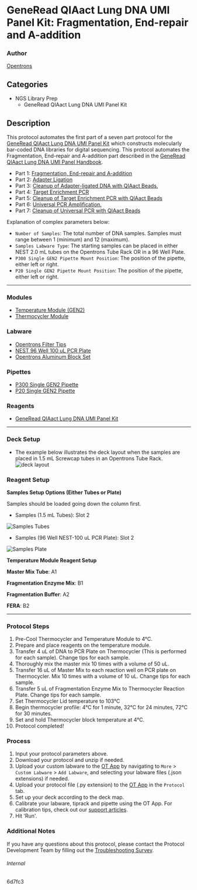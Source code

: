 # GeneRead QIAact Lung DNA UMI Panel Kit: Fragmentation, End-repair and A-addition

### Author

[Opentrons](https://opentrons.com/)

## Categories

- NGS Library Prep
  - GeneRead QIAact Lung DNA UMI Panel Kit

## Description

This protocol automates the first part of a seven part protocol for the [GeneRead QIAact Lung DNA UMI Panel Kit](https://www.qiagen.com/us/products/instruments-and-automation/genereader-system/generead-qiaact-lung-panels-ww/) which constructs molecularly bar-coded DNA libraries for digital sequencing. This protocol automates the Fragmentation, End-repair and A-addition part described in the [GeneRead QIAact Lung DNA UMI Panel Handbook](https://www.qiagen.com/us/resources/download.aspx?id=94ab92d2-1918-4388-989b-4cefa8eed203&lang=en).

- Part 1: [Fragmentation, End-repair and A-addition](https://protocols.opentrons.com/protocol/6d7fc3)
- Part 2: [Adapter Ligation](https://protocols.opentrons.com/protocol/6d7fc3-part-2)
- Part 3: [Cleanup of Adapter-ligated DNA with QIAact Beads.](https://protocols.opentrons.com/protocol/6d7fc3-part-3)
- Part 4: [Target Enrichment PCR](https://protocols.opentrons.com/protocol/6d7fc3-part-4)
- Part 5: [Cleanup of Target Enrichment PCR with QIAact Beads](https://protocols.opentrons.com/protocol/6d7fc3-part-5)
- Part 6: [Universal PCR Amplification.](https://protocols.opentrons.com/protocol/6d7fc3-part-6)
- Part 7: [Cleanup of Universal PCR with QIAact Beads](https://protocols.opentrons.com/protocol/6d7fc3-part-7)

Explanation of complex parameters below:

- `Number of Samples`: The total number of DNA samples. Samples must range between 1 (minimum) and 12 (maximum).
- `Samples Labware Type`: The starting samples can be placed in either NEST 2.0 mL tubes on the Opentrons Tube Rack OR in a 96 Well Plate.
- `P300 Single GEN2 Pipette Mount Position`: The position of the pipette, either left or right.
- `P20 Single GEN2 Pipette Mount Position`: The position of the pipette, either left or right.

---

### Modules

- [Temperature Module (GEN2)](https://shop.opentrons.com/collections/hardware-modules/products/tempdeck)
- [Thermocycler Module](https://shop.opentrons.com/collections/hardware-modules/products/thermocycler-module)

### Labware

- [Opentrons Filter Tips](https://shop.opentrons.com/collections/opentrons-tips)
- [NEST 96 Well 100 uL PCR Plate](https://shop.opentrons.com/collections/lab-plates/products/nest-0-1-ml-96-well-pcr-plate-full-skirt)
- [Opentrons Aluminum Block Set](https://shop.opentrons.com/collections/racks-and-adapters/products/aluminum-block-set)

### Pipettes

- [P300 Single GEN2 Pipette](https://shop.opentrons.com/collections/ot-2-robot/products/single-channel-electronic-pipette?variant=5984549109789)
- [P20 Single GEN2 Pipette](https://shop.opentrons.com/collections/ot-2-robot/products/single-channel-electronic-pipette?variant=31059478970462)

### Reagents

- [GeneRead QIAact Lung DNA UMI Panel Kit](https://www.qiagen.com/us/products/instruments-and-automation/genereader-system/generead-qiaact-lung-panels-ww/)

---

### Deck Setup

- The example below illustrates the deck layout when the samples are placed in 1.5 mL Screwcap tubes in an Opentrons Tube Rack.
  ![deck layout](https://opentrons-protocol-library-website.s3.amazonaws.com/custom-README-images/6d7fc3/6d7fc3_deck_layout.png)

### Reagent Setup

**Samples Setup Options (Either Tubes or Plate)**

Samples should be loaded going down the column first.

- Samples (1.5 mL Tubes): Slot 2

![Samples Tubes](https://opentrons-protocol-library-website.s3.amazonaws.com/custom-README-images/6d7fc3/samples_tubes.png)

- Samples (96 Well NEST-100 uL PCR Plate): Slot 2

![Samples Plate](https://opentrons-protocol-library-website.s3.amazonaws.com/custom-README-images/6d7fc3/samples_plate.png)

**Temperature Module Reagent Setup**

**Master Mix Tube**: A1

**Fragmentation Enzyme Mix**: B1

**Fragmentation Buffer**: A2

**FERA**: B2

---

### Protocol Steps

1. Pre-Cool Thermocycler and Temperature Module to 4°C.
2. Prepare and place reagents on the temperature module.
3. Transfer 4 uL of DNA to PCR Plate on Thermocycler (This is performed for each sample). Change tips for each sample.
4. Thoroughly mix the master mix 10 times with a volume of 50 uL.
5. Transfer 16 uL of Master Mix to each reaction well on PCR plate on Thermocycler. Mix 10 times with a volume of 10 uL. Change tips for each sample.
6. Transfer 5 uL of Fragmentation Enzyme Mix to Thermocycler Reaction Plate. Change tips for each sample.
7. Set Thermocycler Lid temperature to 103°C
8. Begin thermocycler profile: 4°C for 1 minute, 32°C for 24 minutes, 72°C for 30 minutes.
9. Set and hold Thermocycler block temperature at 4°C.
10. Protocol completed!

### Process

1. Input your protocol parameters above.
2. Download your protocol and unzip if needed.
3. Upload your custom labware to the [OT App](https://opentrons.com/ot-app) by navigating to `More` > `Custom Labware` > `Add Labware`, and selecting your labware files (.json extensions) if needed.
4. Upload your protocol file (.py extension) to the [OT App](https://opentrons.com/ot-app) in the `Protocol` tab.
5. Set up your deck according to the deck map.
6. Calibrate your labware, tiprack and pipette using the OT App. For calibration tips, check out our [support articles](https://support.opentrons.com/en/collections/1559720-guide-for-getting-started-with-the-ot-2).
7. Hit 'Run'.

### Additional Notes

If you have any questions about this protocol, please contact the Protocol Development Team by filling out the [Troubleshooting Survey](https://protocol-troubleshooting.paperform.co/).

###### Internal

6d7fc3
